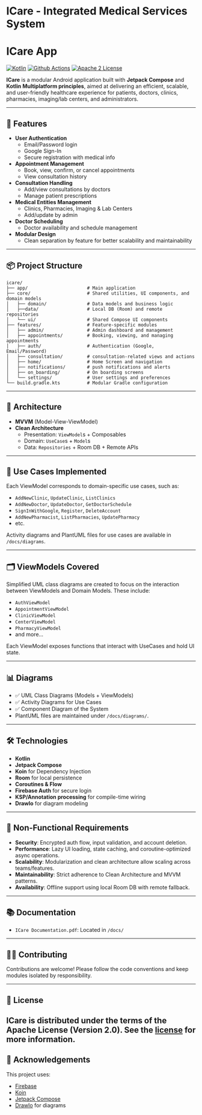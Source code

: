 # ICare - Integrated Medical Services System

# ICare App

[![Kotlin](https://img.shields.io/badge/Kotlin-2.2.0-blue.svg?style=flat&logo=kotlin)](https://kotlinlang.org)
[![Github Actions](https://github.com/dev-ali-mansour/Icare/actions/workflows/pull_request.yml/badge.svg)](https://github.com/dev-ali-mansour/Icare/actions/workflows/pull_request.yml)
[![Apache 2 License](https://img.shields.io/github/license/InsertKoinIO/koin)](https://github.com/InsertKoinIO/koin/blob/main/LICENSE.txt)

**ICare** is a modular Android application built with **Jetpack Compose** and **Kotlin Multiplatform
principles**, aimed at delivering an efficient, scalable, and user-friendly healthcare experience
for patients, doctors, clinics, pharmacies, imaging/lab centers, and administrators.

---

## 🚀 Features

- **User Authentication**
    - Email/Password login
    - Google Sign-In
    - Secure registration with medical info
- **Appointment Management**
    - Book, view, confirm, or cancel appointments
    - View consultation history
- **Consultation Handling**
    - Add/view consultations by doctors
    - Manage patient prescriptions
- **Medical Entities Management**
    - Clinics, Pharmacies, Imaging & Lab Centers
    - Add/update by admin
- **Doctor Scheduling**
    - Doctor availability and schedule management
- **Modular Design**
    - Clean separation by feature for better scalability and maintainability

---

## 📦 Project Structure

```text
icare/
├── app/                      # Main application
├── core/                     # Shared utilities, UI components, and domain models
│   ├── domain/               # Data models and business logic
│   ├──data/                  # Local DB (Room) and remote repositories
│   └── ui/                   # Shared Compose UI components
├── features/                 # Feature-specific modules
│   ├── admin/                # Admin dashboard and management
│   ├── appointments/         # Booking, viewing, and managing appointments
│   ├── auth/                 # Authentication (Google, Email/Password)
│   ├── consultation/         # consultation-related views and actions
│   ├── home/                 # Home Screen and navigation
│   ├── notifications/        # push notifications and alerts
│   ├── on_boarding/          # On boarding screens
│   └── settings/             # User settings and preferences
└── build.gradle.kts          # Modular Gradle configuration

```

---

## 🧩 Architecture

- **MVVM** (Model-View-ViewModel)
- **Clean Architecture**
    - Presentation: `ViewModel`s + Composables
    - Domain: `UseCase`s + `Model`s
    - Data: `Repositories` + Room DB + Remote APIs

---

## 🧪 Use Cases Implemented

Each ViewModel corresponds to domain-specific use cases, such as:

- `AddNewClinic`, `UpdateClinic`, `ListClinics`
- `AddNewDoctor`, `UpdateDoctor`, `GetDoctorSchedule`
- `SignInWithGoogle`, `Register`, `DeleteAccount`
- `AddNewPharmacist`, `ListPharmacies`, `UpdatePharmacy`
- etc.

Activity diagrams and PlantUML files for use cases are available in `/docs/diagrams`.

---

## 🗂️ ViewModels Covered

Simplified UML class diagrams are created to focus on the interaction between ViewModels and Domain
Models. These include:

- `AuthViewModel`
- `AppointmentViewModel`
- `ClinicViewModel`
- `CenterViewModel`
- `PharmacyViewModel`
- and more...

Each ViewModel exposes functions that interact with UseCases and hold UI state.

---

## 📊 Diagrams

- ✅ UML Class Diagrams (Models + ViewModels)
- ✅ Activity Diagrams for Use Cases
- ✅ Component Diagram of the System
- PlantUML files are maintained under `/docs/diagrams/`.

---

## 🛠️ Technologies

- **Kotlin**
- **Jetpack Compose**
- **Koin** for Dependency Injection
- **Room** for local persistence
- **Coroutines & Flow**
- **Firebase Auth** for secure login
- **KSP/Annotation processing** for compile-time wiring
- **DrawIo** for diagram modeling

---

## 📌 Non-Functional Requirements

- **Security**: Encrypted auth flow, input validation, and account deletion.
- **Performance**: Lazy UI loading, state caching, and coroutine-optimized async operations.
- **Scalability**: Modularization and clean architecture allow scaling across teams/features.
- **Maintainability**: Strict adherence to Clean Architecture and MVVM patterns.
- **Availability**: Offline support using local Room DB with remote fallback.

---

## 📚 Documentation

- `ICare Documentation.pdf`: Located in `/docs/`

---

## 👩‍💻 Contributing

Contributions are welcome! Please follow the code conventions and keep modules isolated by
responsibility.

---

## 📃 License

**ICare** is distributed under the terms of the Apache License (Version 2.0). See the
[license](LICENSE) for more information.
---

## 🙌 Acknowledgements

This project uses:

- [Firebase](https://firebase.google.com/)
- [Koin](https://insert-koin.io/)
- [Jetpack Compose](https://developer.android.com/jetpack/compose)
- [DrawIo](https://www.drawio.com/) for diagrams
